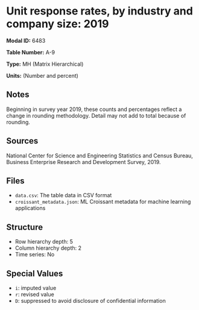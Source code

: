 # Unit response rates, by industry and company size: 2019

**Modal ID:** 6483

**Table Number:** A-9

**Type:** MH (Matrix Hierarchical)

**Units:** (Number and percent)

## Notes

Beginning in survey year 2019, these counts and percentages reflect a change in rounding methodology. Detail may not add to total because of rounding.

## Sources

National Center for Science and Engineering Statistics and Census Bureau, Business Enterprise Research and Development Survey, 2019.

## Files

- `data.csv`: The table data in CSV format
- `croissant_metadata.json`: ML Croissant metadata for machine learning applications

## Structure

- Row hierarchy depth: 5
- Column hierarchy depth: 2
- Time series: No

## Special Values

- `i`: imputed value
- `r`: revised value
- `D`: suppressed to avoid disclosure of confidential information
